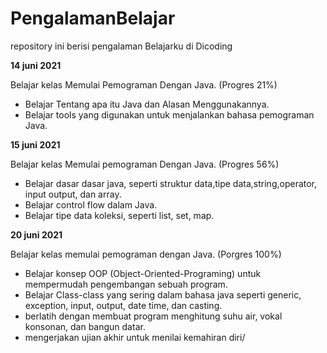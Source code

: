 # PengalamanBelajar
repository ini berisi pengalaman Belajarku di Dicoding

**14 juni 2021**

Belajar kelas Memulai Pemograman Dengan Java. (Progres 21%)
  * Belajar Tentang apa itu Java dan Alasan Menggunakannya.
  * Belajar tools yang digunakan untuk menjalankan bahasa pemograman Java.

**15 juni 2021**

Belajar kelas Memulai pemograman Dengan Java. (Progres 56%)

 * Belajar dasar dasar java, seperti struktur data,tipe data,string,operator, input output, dan array.
 * Belajar control flow dalam Java.
 * Belajar tipe data koleksi, seperti list, set, map.

**20 juni 2021**

 Belajar kelas memulai pemograman dengan Java. (Porgres 100%)
 
  * Belajar konsep OOP (Object-Oriented-Programing) untuk mempermudah pengembangan sebuah program.
  * Belajar Class-class yang sering dalam bahasa java seperti generic, exception, input, output, date time, dan casting.
  * berlatih dengan membuat program menghitung suhu air, vokal konsonan, dan bangun datar.
  * mengerjakan ujian akhir untuk menilai kemahiran diri/
  
